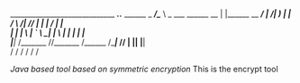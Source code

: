 _____________________________  ________________________.___._____________________
\______   \_   _____/\______ \ \_   ___ \______   \__  |   |\______   \__    ___/
|       _/|    __)_  |    |  \/    \  \/|       _//   |   | |     ___/ |    |  
|    |   \|        \ |    `   \     \___|    |   \\____   | |    |     |    |  
|____|_  /_______  //_______  /\______  /____|_  // ______| |____|     |____|  
      \/        \/         \/        \/       \/ \/                           

*Java based tool based on symmetric encryption*
This is the encrypt tool
